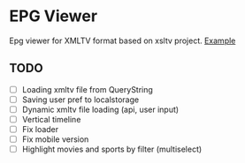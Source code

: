 # EPG Viewer

Epg viewer for XMLTV format based on xsltv project.
[Example][example]

## TODO

- [ ] Loading xmltv file from QueryString
- [ ] Saving user pref to localstorage
- [ ] Dynamic xmltv file loading (api, user input)
- [ ] Vertical timeline
- [ ] Fix loader
- [ ] Fix mobile version
- [ ] Highlight movies and sports by filter (multiselect)

[example]: https://fazzani.github.io/xsltv/public/
